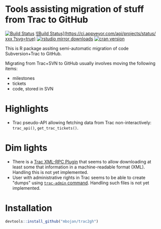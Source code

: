 # Tools assisting migration of stuff from Trac to GitHub

[![Build Status](https://travis-ci.org/mbojan/trac2gh.png?branch=master)](https://travis-ci.org/mbojan/trac2gh)
[![Build Status](https://ci.appveyor.com/api/projects/status/  xxx ?svg=true)](https://ci.appveyor.com/project/mbojan/trac2gh)
[![rstudio mirror downloads](http://cranlogs.r-pkg.org/badges/trac2gh?color=2ED968)](http://cranlogs.r-pkg.org/)
[![cran version](http://www.r-pkg.org/badges/version/trac2gh)](https://cran.r-project.org/package=trac2gh)


This is R package assiting semi-automatic migration of code Subversion+Trac to GitHub.

Migrating from Trac+SVN to GitHub usually involves moving the following items:

- milestones
- tickets
- code, stored in SVN

# Highlights

- Trac pseudo-API allowing fetching data from Trac non-interactively: `trac_api()`, `get_trac_tickets()`.


# Dim lights

- There is a [Trac XML-RPC Plugin](https://trac-hacks.org/wiki/XmlRpcPlugin) that seems to allow downloading at least some that information in a machine-readable format (XML). Handling this is not yet implemented.
- User with administrative rights in Trac seems to be able to create "dumps" using [`trac-admin` command](https://trac.edgewall.org/wiki/TracAdmin). Handling such files is not yet implemented.






# Installation

``` r
devtools::install_github("mbojan/trac2gh")
```
